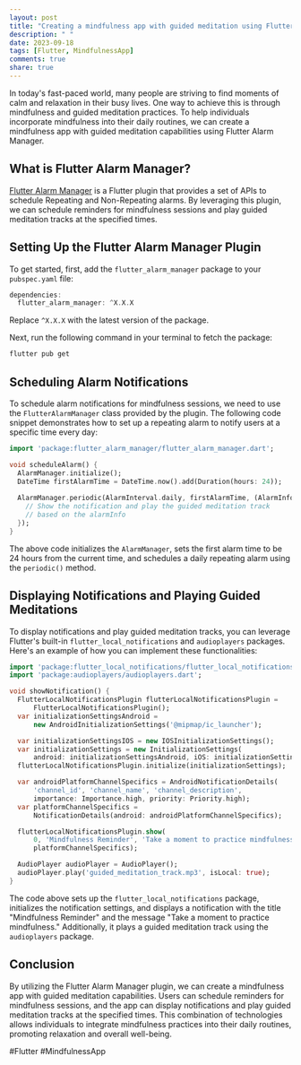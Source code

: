 ```yaml
---
layout: post
title: "Creating a mindfulness app with guided meditation using Flutter Alarm Manager"
description: " "
date: 2023-09-18
tags: [Flutter, MindfulnessApp]
comments: true
share: true
---
```


In today's fast-paced world, many people are striving to find moments of calm and relaxation in their busy lives. One way to achieve this is through mindfulness and guided meditation practices. To help individuals incorporate mindfulness into their daily routines, we can create a mindfulness app with guided meditation capabilities using Flutter Alarm Manager.

## What is Flutter Alarm Manager?

[Flutter Alarm Manager](https://pub.dev/packages/flutter_alarm_manager) is a Flutter plugin that provides a set of APIs to schedule Repeating and Non-Repeating alarms. By leveraging this plugin, we can schedule reminders for mindfulness sessions and play guided meditation tracks at the specified times.

## Setting Up the Flutter Alarm Manager Plugin

To get started, first, add the `flutter_alarm_manager` package to your `pubspec.yaml` file:

```dart
dependencies:
  flutter_alarm_manager: ^X.X.X
```

Replace `^X.X.X` with the latest version of the package.

Next, run the following command in your terminal to fetch the package:

```bash
flutter pub get
```

## Scheduling Alarm Notifications

To schedule alarm notifications for mindfulness sessions, we need to use the `FlutterAlarmManager` class provided by the plugin. The following code snippet demonstrates how to set up a repeating alarm to notify users at a specific time every day:

```dart
import 'package:flutter_alarm_manager/flutter_alarm_manager.dart';

void scheduleAlarm() {
  AlarmManager.initialize();
  DateTime firstAlarmTime = DateTime.now().add(Duration(hours: 24));
  
  AlarmManager.periodic(AlarmInterval.daily, firstAlarmTime, (AlarmInfo alarmInfo) {
    // Show the notification and play the guided meditation track
    // based on the alarmInfo
  });
}
```

The above code initializes the `AlarmManager`, sets the first alarm time to be 24 hours from the current time, and schedules a daily repeating alarm using the `periodic()` method.

## Displaying Notifications and Playing Guided Meditations

To display notifications and play guided meditation tracks, you can leverage Flutter's built-in `flutter_local_notifications` and `audioplayers` packages. Here's an example of how you can implement these functionalities:

```dart
import 'package:flutter_local_notifications/flutter_local_notifications.dart';
import 'package:audioplayers/audioplayers.dart';

void showNotification() {
  FlutterLocalNotificationsPlugin flutterLocalNotificationsPlugin =
      FlutterLocalNotificationsPlugin();
  var initializationSettingsAndroid =
      new AndroidInitializationSettings('@mipmap/ic_launcher');

  var initializationSettingsIOS = new IOSInitializationSettings();
  var initializationSettings = new InitializationSettings(
      android: initializationSettingsAndroid, iOS: initializationSettingsIOS);
  flutterLocalNotificationsPlugin.initialize(initializationSettings);

  var androidPlatformChannelSpecifics = AndroidNotificationDetails(
      'channel_id', 'channel_name', 'channel_description',
      importance: Importance.high, priority: Priority.high);
  var platformChannelSpecifics =
      NotificationDetails(android: androidPlatformChannelSpecifics);

  flutterLocalNotificationsPlugin.show(
      0, 'Mindfulness Reminder', 'Take a moment to practice mindfulness.',
      platformChannelSpecifics);

  AudioPlayer audioPlayer = AudioPlayer();
  audioPlayer.play('guided_meditation_track.mp3', isLocal: true);
}
```

The code above sets up the `flutter_local_notifications` package, initializes the notification settings, and displays a notification with the title "Mindfulness Reminder" and the message "Take a moment to practice mindfulness." Additionally, it plays a guided meditation track using the `audioplayers` package.

## Conclusion

By utilizing the Flutter Alarm Manager plugin, we can create a mindfulness app with guided meditation capabilities. Users can schedule reminders for mindfulness sessions, and the app can display notifications and play guided meditation tracks at the specified times. This combination of technologies allows individuals to integrate mindfulness practices into their daily routines, promoting relaxation and overall well-being.

#Flutter #MindfulnessApp
